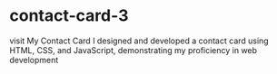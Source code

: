 # contact-card-3
visit My Contact Card I designed and developed a contact card using HTML, CSS, and JavaScript, demonstrating my proficiency in web development